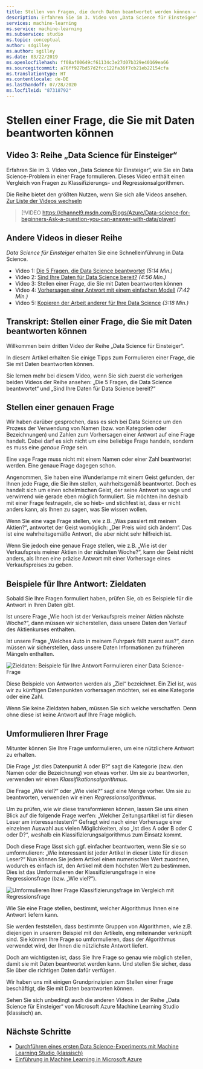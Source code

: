```yaml
---
title: Stellen von Fragen, die durch Daten beantwortet werden können – ML Studio (Classic) – Azure
description: Erfahren Sie im 3. Video von „Data Science für Einsteiger“, wie Sie eine gezielte Data Science-Frage formulieren. Enthält einen Vergleich von Klassifizierungs- und Regressionsfragen.
services: machine-learning
ms.service: machine-learning
ms.subservice: studio
ms.topic: conceptual
author: sdgilley
ms.author: sgilley
ms.date: 03/22/2019
ms.openlocfilehash: ff08af00649cf61134c3e27d07b329e40169ea66
ms.sourcegitcommit: a76ff927bd57d2fcc122fa36f7cb21eb22154cfa
ms.translationtype: HT
ms.contentlocale: de-DE
ms.lasthandoff: 07/28/2020
ms.locfileid: "87318792"
---
```

# <a name="ask-a-question-you-can-answer-with-data"></a>Stellen einer Frage, die Sie mit Daten beantworten können
## <a name="video-3-data-science-for-beginners-series"></a>Video 3: Reihe „Data Science für Einsteiger“
Erfahren Sie im 3. Video von „Data Science für Einsteiger“, wie Sie ein Data Science-Problem in einer Frage formulieren. Dieses Video enthält einen Vergleich von Fragen zu Klassifizierungs- und Regressionsalgorithmen.

Die Reihe bietet den größten Nutzen, wenn Sie sich alle Videos ansehen. [Zur Liste der Videos wechseln](#other-videos-in-this-series)
<br>

> [!VIDEO https://channel9.msdn.com/Blogs/Azure/Data-science-for-beginners-Ask-a-question-you-can-answer-with-data/player]
>
>

## <a name="other-videos-in-this-series"></a>Andere Videos in dieser Reihe
*Data Science für Einsteiger* erhalten Sie eine Schnelleinführung in Data Science.

* Video 1: [Die 5 Fragen, die Data Science beantwortet](data-science-for-beginners-the-5-questions-data-science-answers.md) *(5:14 Min.)*
* Video 2: [Sind Ihre Daten für Data Science bereit?](data-science-for-beginners-is-your-data-ready-for-data-science.md) *(4:56 Min.)*
* Video 3: Stellen einer Frage, die Sie mit Daten beantworten können
* Video 4: [Vorhersagen einer Antwort mit einem einfachen Modell](data-science-for-beginners-predict-an-answer-with-a-simple-model.md) *(7:42 Min.)*
* Video 5: [Kopieren der Arbeit anderer für Ihre Data Science](data-science-for-beginners-copy-other-peoples-work-to-do-data-science.md) *(3:18 Min.)*

## <a name="transcript-ask-a-question-you-can-answer-with-data"></a>Transkript: Stellen einer Frage, die Sie mit Daten beantworten können
Willkommen beim dritten Video der Reihe „Data Science für Einsteiger“.  

In diesem Artikel erhalten Sie einige Tipps zum Formulieren einer Frage, die Sie mit Daten beantworten können.

Sie lernen mehr bei diesem Video, wenn Sie sich zuerst die vorherigen beiden Videos der Reihe ansehen: „Die 5 Fragen, die Data Science beantwortet“ und „Sind Ihre Daten für Data Science bereit?“

## <a name="ask-a-sharp-question"></a>Stellen einer genauen Frage
Wir haben darüber gesprochen, dass es sich bei Data Science um den Prozess der Verwendung von Namen (bzw. von Kategorien oder Bezeichnungen) und Zahlen zum Vorhersagen einer Antwort auf eine Frage handelt. Dabei darf es sich nicht um eine beliebige Frage handeln, sondern es muss eine *genaue Frage* sein.

Eine vage Frage muss nicht mit einem Namen oder einer Zahl beantwortet werden. Eine genaue Frage dagegen schon.

Angenommen, Sie haben eine Wunderlampe mit einem Geist gefunden, der Ihnen jede Frage, die Sie ihm stellen, wahrheitsgemäß beantwortet. Doch es handelt sich um einen schelmischen Geist, der seine Antwort so vage und verwirrend wie gerade eben möglich formuliert. Sie möchten ihn deshalb mit einer Frage festnageln, die so hieb- und stichfest ist, dass er nicht anders kann, als Ihnen zu sagen, was Sie wissen wollen.

Wenn Sie eine vage Frage stellen, wie z.B. „Was passiert mit meinen Aktien?“, antwortet der Geist womöglich: „Der Preis wird sich ändern“. Das ist eine wahrheitsgemäße Antwort, die aber nicht sehr hilfreich ist.

Wenn Sie jedoch eine genaue Frage stellen, wie z.B. „Wie ist der Verkaufspreis meiner Aktien in der nächsten Woche?“, kann der Geist nicht anders, als Ihnen eine präzise Antwort mit einer Vorhersage eines Verkaufspreises zu geben.

## <a name="examples-of-your-answer-target-data"></a>Beispiele für Ihre Antwort: Zieldaten
Sobald Sie Ihre Fragen formuliert haben, prüfen Sie, ob es Beispiele für die Antwort in Ihren Daten gibt.

Ist unsere Frage „Wie hoch ist der Verkaufspreis meiner Aktien nächste Woche?“, dann müssen wir sicherstellen, dass unsere Daten den Verlauf des Aktienkurses enthalten.

Ist unsere Frage „Welches Auto in meinem Fuhrpark fällt zuerst aus?“, dann müssen wir sicherstellen, dass unsere Daten Informationen zu früheren Mängeln enthalten.

![Zieldaten: Beispiele für Ihre Antwort Formulieren einer Data Science-Frage](./media/data-science-for-beginners-ask-a-question-you-can-answer-with-data/target-data.png)

Diese Beispiele von Antworten werden als „Ziel“ bezeichnet. Ein Ziel ist, was wir zu künftigen Datenpunkten vorhersagen möchten, sei es eine Kategorie oder eine Zahl.

Wenn Sie keine Zieldaten haben, müssen Sie sich welche verschaffen. Denn ohne diese ist keine Antwort auf Ihre Frage möglich.

## <a name="reformulate-your-question"></a>Umformulieren Ihrer Frage
Mitunter können Sie Ihre Frage umformulieren, um eine nützlichere Antwort zu erhalten.

Die Frage „Ist dies Datenpunkt A oder B?“ sagt die Kategorie (bzw. den Namen oder die Bezeichnung) von etwas vorher. Um sie zu beantworten, verwenden wir einen *Klassifikationsalgorithmus*.

Die Frage „Wie viel?“ oder „Wie viele?“ sagt eine Menge vorher. Um sie zu beantworten, verwenden wir einen *Regressionsalgorithmus*.

Um zu prüfen, wie wir diese transformieren können, lassen Sie uns einen Blick auf die folgende Frage werfen: „Welcher Zeitungsartikel ist für diesen Leser am interessantesten?“ Gefragt wird nach einer Vorhersage einer einzelnen Auswahl aus vielen Möglichkeiten, also „Ist dies A oder B oder C oder D?“, weshalb ein Klassifizierungsalgorithmus zum Einsatz kommt.

Doch diese Frage lässt sich ggf. einfacher beantworten, wenn Sie sie so umformulieren: „Wie interessant ist jeder Artikel in dieser Liste für diesen Leser?“ Nun können Sie jedem Artikel einen numerischen Wert zuordnen, wodurch es einfach ist, den Artikel mit dem höchsten Wert zu bestimmen. Dies ist das Umformulieren der Klassifizierungsfrage in eine Regressionsfrage (bzw. „Wie viel?“).

![Umformulieren Ihrer Frage Klassifizierungsfrage im Vergleich mit Regressionsfrage](./media/data-science-for-beginners-ask-a-question-you-can-answer-with-data/classification-question-vs-regression-question.png)

Wie Sie eine Frage stellen, bestimmt, welcher Algorithmus Ihnen eine Antwort liefern kann.

Sie werden feststellen, dass bestimmte Gruppen von Algorithmen, wie z.B. diejenigen in unserem Beispiel mit den Artikeln, eng miteinander verknüpft sind. Sie können Ihre Frage so umformulieren, dass der Algorithmus verwendet wird, der Ihnen die nützlichste Antwort liefert.

Doch am wichtigsten ist, dass Sie Ihre Frage so genau wie möglich stellen, damit sie mit Daten beantwortet werden kann. Und stellen Sie sicher, dass Sie über die richtigen Daten dafür verfügen.

Wir haben uns mit einigen Grundprinzipien zum Stellen einer Frage beschäftigt, die Sie mit Daten beantworten können.

Sehen Sie sich unbedingt auch die anderen Videos in der Reihe „Data Science für Einsteiger“ von Microsoft Azure Machine Learning Studio (klassisch) an.

## <a name="next-steps"></a>Nächste Schritte
* [Durchführen eines ersten Data Science-Experiments mit Machine Learning Studio (klassisch)](create-experiment.md)
* [Einführung in Machine Learning in Microsoft Azure](/azure/machine-learning/overview-what-is-azure-ml)
